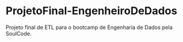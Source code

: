 # ProjetoFinal-EngenheiroDeDados
Projeto final de ETL para o bootcamp de Engenharia de Dados pela SoulCode.
